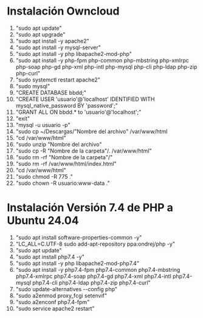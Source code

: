 <h1>Instalación Owncloud</h1>
<ol>
    <li>"sudo apt update"</li>
    <li>"sudo apt upgrade"</li>
    <li>"sudo apt install -y apache2"</li>
    <li>"sudo apt install -y mysql-server"</li>
    <li>"sudo apt install -y php libapache2-mod-php"</li>
    <li>"sudo apt install -y php-fpm php-common php-mbstring php-xmlrpc php-soap php-gd php-xml php-intl php-mysql php-cli php-ldap php-zip php-curl"</li>
    <li>"sudo systemctl restart apache2"</li>
    <li>"sudo mysql"</li>
    <li>"CREATE DATABASE bbdd;"</li>
    <li>"CREATE USER 'usuario'@'localhost' IDENTIFIED WITH mysql_native_password BY 'password';"</li>
    <li>"GRANT ALL ON bbdd.* to 'usuario'@'localhost';"</li>
    <li>"exit"</li>
    <li>"mysql -u usuario -p"</li>
    <li>"sudo cp ~/Descargas/"Nombre del archivo" /var/www/html</li>
    <li>"cd /var/www/html"</li>
    <li>"sudo unzip "Nombre del archivo"</li>
    <li>"sudo cp -R "Nombre de la carpeta"/. /var/www/html"</li>
    <li>"sudo rm -rf "Nombre de la carpeta"/"</li>
    <li>"sudo rm -rf /var/www/html/index.html"</li>
    <li>"cd /var/www/html"</li>
    <li>"sudo chmod -R 775 ."</li>
    <li>"sudo chown -R usuario:www-data ."</li>
</ol>
<h1>Instalación Versión 7.4 de PHP a Ubuntu 24.04</h1>
<ol>
    <li>"sudo apt install software-properties-common -y"</li>
    <li>"LC_ALL=C.UTF-8 sudo add-apt-repository ppa:ondrej/php -y"</li>
    <li>"sudo apt update"</li>
    <li>"sudo apt install php7.4 -y"</li>
    <li>"sudo apt install -y php libapache2-mod-php7.4"</li>
    <li>"sudo apt install -y php7.4-fpm php7.4-common php7.4-mbstring php7.4-xmlrpc php7.4-soap php7.4-gd php7.4-xml php7.4-intl php7.4-mysql php7.4-cli php7.4-ldap php7.4-zip php7.4-curl"</li>
    <li>"sudo update-alternatives --config php"</li>
    <li>"sudo a2enmod proxy_fcgi setenvif"</li>
    <li>"sudo a2enconf php7.4-fpm"</li>
    <li>"sudo service apache2 restart"</li>
</ol>
